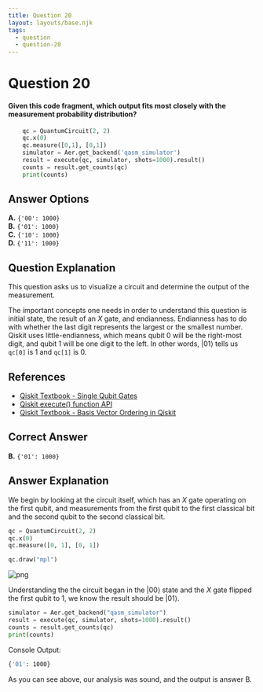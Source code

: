 ```yaml
---
title: Question 20
layout: layouts/base.njk
tags:
  - question
  - question-20
---
```

# Question 20

#### Given this code fragment, which output fits most closely with the measurement probability distribution?
```python
    qc = QuantumCircuit(2, 2)
    qc.x(0)
    qc.measure([0,1], [0,1])
    simulator = Aer.get_backend('qasm_simulator')
    result = execute(qc, simulator, shots=1000).result()
    counts = result.get_counts(qc)
    print(counts)
```

## Answer Options

**A.** `{'00': 1000}`  
**B.** `{'01': 1000}`  
**C.** `{'10': 1000}`  
**D.** `{'11': 1000}`  

## Question Explanation

This question asks us to visualize a circuit and determine the output of the measurement.

The important concepts one needs in order to understand this question is initial state, the result of an $X$ gate, and endianness.
Endianness has to do with whether the last digit represents the largest or the smallest number.
Qiskit uses little-endianness, which means qubit 0 will be the right-most digit, and qubit 1 will be one digit to the left.
In other words, $|01\rangle$ tells us `qc[0]` is 1 and `qc[1]` is 0.

## References

* [Qiskit Textbook - Single Qubit Gates](https://qiskit.org/textbook/ch-states/single-qubit-gates.html)
* [Qiskit execute() function API](https://qiskit.org/documentation/apidoc/execute.html?highlight=execute#qiskit.execute_function.execute)
* [Qiskit Textbook - Basis Vector Ordering in Qiskit](https://qiskit.org/documentation/tutorials/circuits/3_summary_of_quantum_operations.html#Basis-vector-ordering-in-Qiskit)

## Correct Answer

**B.** `{'01': 1000}` 

## Answer Explanation

We begin by looking at the circuit itself, which has an $X$ gate operating on the first qubit, and measurements from the first qubit to the first classical bit and the second qubit to the second classical bit.


```python
qc = QuantumCircuit(2, 2)
qc.x(0)
qc.measure([0, 1], [0, 1])

qc.draw("mpl")
```




    
![png](output_11_0.png)
    



Understanding the the circuit began in the $|00\rangle$ state and the $X$ gate flipped the first qubit to 1, we know the result should be $|01\rangle$.


```python
simulator = Aer.get_backend("qasm_simulator")
result = execute(qc, simulator, shots=1000).result()
counts = result.get_counts(qc)
print(counts)
```

Console Output:
```bash
{'01': 1000}

```

As you can see above, our analysis was sound, and the output is answer B.
